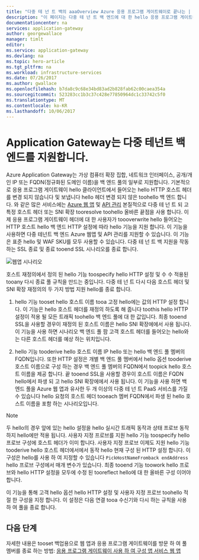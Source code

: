 ```yaml
---
title: "다중 테 넌 트 백의 aaaOverview Azure 응용 프로그램 게이트웨이로 끝나는 | Microsoft Docs"
description: "이 페이지는 다중 테 넌 트 백 엔드에 대 한 hello 응용 프로그램 게이트웨이 지원의 개요를 제공합니다."
documentationcenter: na
services: application-gateway
author: georgewallace
manager: timlt
editor: 
ms.service: application-gateway
ms.devlang: na
ms.topic: hero-article
ms.tgt_pltfrm: na
ms.workload: infrastructure-services
ms.date: 07/26/2017
ms.author: gwallace
ms.openlocfilehash: b7da8c9c68e34bd83ad2b828fab62c00caea354a
ms.sourcegitcommit: 523283cc1b3c37c428e77850964dc1c33742c5f0
ms.translationtype: MT
ms.contentlocale: ko-KR
ms.lasthandoff: 10/06/2017
---
```

# <a name="application-gateway-support-for-multi-tenant-back-ends"></a>Application Gateway는 다중 테넌트 백 엔드를 지원합니다.

Azure Application Gateway는 가상 컴퓨터 확장 집합, 네트워크 인터페이스, 공개/개인 IP 또는 FQDN(정규화된 도메인 이름)을 백 엔드 풀의 일부로 지원합니다. 기본적으로 응용 프로그램 게이트웨이 hello 클라이언트에서 들어오는 hello HTTP 호스트 헤더를 변경 되지 않습니다 및 보냅니다 hello 헤더 변경 되지 않은 toohello 백 엔드 합니다. 와 같은 많은 서비스에는 [Azure 웹 앱](../app-service-web/app-service-web-overview.md) 및 [API 관리](../api-management/api-management-key-concepts.md) 본질적으로 다중 테 넌 트 되 고 특정 호스트 헤더 또는 SNI 확장 tooresolve toohello 올바른 끝점을 사용 합니다. 이제 응용 프로그램 게이트웨이 헤더에 대 한 사용자가 toooverwrite hello 들어오는 HTTP 호스트 hello 백 엔드 HTTP 설정에 따라 hello 기능을 지원 합니다. 이 기능을 사용하면 다중 테넌트 백 엔드 Azure 웹앱 및 API 관리를 지원할 수 있습니다. 이 기능은 표준 hello 및 WAF SKU를 모두 사용할 수 있습니다. 다중 테 넌 트 백 지원을 작동 하는 SSL 종료 및 종료 tooend SSL 시나리오를 종료 합니다.

![웹앱 시나리오](./media/application-gateway-web-app-overview/scenario.png)

호스트 재정의에서 정의 된 hello 기능 toospecify hello HTTP 설정 및 수 수 적용된 tooany 다시 종료 풀 규칙을 만드는 중입니다. 다중 테 넌 트 다시 다음 호스트 헤더 및 SNI 확장 재정의의 두 가지 방법 지원 hello를 종료 합니다.

1. hello 기능 tooset hello 호스트 이름 tooa 고정 hello에는 값의 HTTP 설정 합니다. 이 기능은 hello 호스트 헤더를 재정의 하도록 해 줍니다 toothis hello HTTP 설정이 적용 될 모든 트래픽 toohello 백 엔드 풀에 대 한 값입니다. 최종 tooend SSL을 사용할 경우이 재정의 된 호스트 이름은 hello SNI 확장에에서 사용 됩니다. 이 기능을 사용 하면 시나리오 백 엔드 풀 팜 고객 호스트 헤더를 들어오는 hello와는 다른 호스트 헤더를 예상 하는 위치입니다.

2. hello 기능 tooderive hello 호스트 이름 IP hello 또는 hello 백 엔드 풀 멤버의 FQDN입니다. 또한 HTTP 설정은 개별 백 엔드 풀 멤버에서 hello 옵션 tooderive 호스트 이름으로 구성 하는 경우 백 엔드 풀 멤버의 FQDN에서 toopick hello 호스트 이름을 제공 합니다. 끝 tooend SSL을 사용할 경우이 호스트 이름은 FQDN hello에서 파생 되 고 hello SNI 확장에에서 사용 됩니다. 이 기능을 사용 하면 백 엔드 풀을 Azure 웹 앱과 유사한 두 개 이상의 다중 테 넌 트 PaaS 서비스를 가질 수 있습니다 hello 요청의 호스트 헤더 tooeach 멤버 FQDN에서 파생 된 hello 호스트 이름을 포함 하는 시나리오입니다.

> [!NOTE]
> 두 hello의 경우 앞에 있는 hello 설정을 hello 실시간 트래픽 동작과 상태 프로브 동작 하지 hello에만 적용 됩니다. 사용자 지정 프로브를 지원 hello 기능 toospecify hello 프로브 구성에 호스트 헤더가 이미 합니다. 사용자 지정 프로브 이제도 지원 hello 기능 tooderive hello 호스트 헤더에서에서 동작 hello 현재 구성 된 HTTP 설정 합니다. 이 구성은 hello를 사용 하 여 지정할 수 있습니다 `PickHostNameFromback endAddress` hello 프로브 구성에서 매개 변수가 있습니다. 최종 tooend 기능 toowork hello 프로브와 hello HTTP 설정을 모두에 수정 된 tooreflect hello에 대 한 올바른 구성 이어야 합니다.

이 기능을 통해 고객 hello 옵션 hello HTTP 설정 및 사용자 지정 프로브 toohello 적절 한 구성을 지정 합니다. 이 설정은 다음 연결 tooa 수신기와 다시 하는 규칙을 사용 하 여 풀을 종료 합니다.

## <a name="next-steps"></a>다음 단계

자세한 내용은 tooset 백업용으로 웹 앱과 응용 프로그램 게이트웨이를 방문 하 여 풀 멤버를 종료 하는 방법: [응용 프로그램 게이트웨이 사용 하 여 구성 앱 서비스 웹 앱](application-gateway-web-app-powershell.md)
